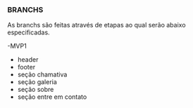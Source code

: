 ### BRANCHS
As branchs são feitas através de etapas ao qual serão abaixo especificadas.

-MVP1
  - header
  - footer
  - seção chamativa
  - seção galeria
  - seção sobre
  - seção entre em contato